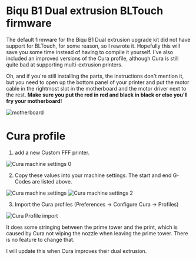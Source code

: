 # Biqu B1 Dual extrusion BLTouch firmware

The default firmware for the Biqu B1 Dual extrusion upgrade kit did not have support for BLTouch, for some reason, so I rewrote it.
Hopefully this will save you some time instead of having to compile it yourself. I've also included an improved versions of the Cura profile, although Cura is still quite bad at supporting multi-extrusion printers.

Oh, and if you're still installing the parts, the instructions don't mention it, but you need to open up the bottom panel of your printer and put the motor cable in the rightmost slot in the motherboard and the motor driver next to the rest. **Make sure you put the red in red and black in black or else you'll fry your motherboard!**

![motherboard](https://user-images.githubusercontent.com/48849652/143468011-89eeb33e-20a5-4c28-b93d-4e5a31a3607b.jpg)

# Cura profile
1.  add a new Custom FFF printer.

![Cura machine settings 0](https://user-images.githubusercontent.com/48849652/143470194-77956637-4b54-460d-8db9-5b7af5cb0d05.jpg)

2. Copy these values into your machine settings. The start and end G-Codes are listed above.

![Cura machine settings](https://user-images.githubusercontent.com/48849652/143470296-1d4a0af4-e1d4-4532-aa34-9cb660b937b0.jpg)
![Cura machine settings 2](https://user-images.githubusercontent.com/48849652/143470303-bda7a373-bc3c-4cc1-a749-26d6108e51a9.jpg)

3. Import the Cura profiles (Preferences -> Configure Cura -> Profiles)

![Cura Profile import](https://user-images.githubusercontent.com/48849652/143470844-804f33a5-c793-4707-a500-206edd3000c2.jpg)

It does some stringing between the prime tower and the print, which is caused by Cura not wiping the nozzle when leaving the prime tower. There is no feature to change that.

I will update this when Cura improves their dual extrusion.
